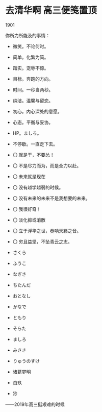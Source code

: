 # 去清华啊 高三便笺置顶

1901

你所力所能及的事情：

- 微笑。不论何时。
- 简单。化繁为简。
- 踏实。宠辱不惊。
- 目标。奔跑的方向。
- 时间。一秒当两秒。
- 纯洁。温馨与留恋。
- 初心。内心深处的意愿。
- 心态。平衡与妥协。
- HP。ましろ。
- 不停歇。一直走下去。

- 〇 就是干，不要怂！
- 〇 不是尽力而为，而是全力以赴。
- 〇 未来就是现在
- 〇 没有越学越弱的时候。
- 〇 没有未来的未来不是我想要的未来。
- 〇 我很好奇！
- 〇 淡化抑或消散
- 〇 立于浮华之世，奏响天籁之音。
- 〇 穷且益坚，不坠青云之志。

- さくら
- ふうこ
- なぎさ
- ちたんだ
- おとなし
- かなで
- ともり
- そらた
- ましろ
- みさき
- りゅうのすけ
- 诸葛梦明
- 白玖
- 狑

——2019年高三挺艰难的时候
